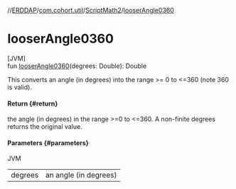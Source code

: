 //[ERDDAP](../../../index.md)/[com.cohort.util](../index.md)/[ScriptMath2](index.md)/[looserAngle0360](looser-angle0360.md)

# looserAngle0360

[JVM]\
fun [looserAngle0360](looser-angle0360.md)(degrees: Double): Double

This converts an angle (in degrees) into the range &gt;= 0 to &lt;=360 (note 360 is valid).

#### Return {#return}

the angle (in degrees) in the range &gt;=0 to &lt;=360. A non-finite degrees returns the original value.

#### Parameters {#parameters}

JVM

| | |
|---|---|
| degrees | an angle (in degrees) |
